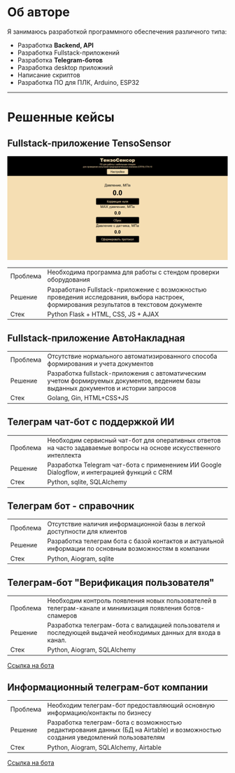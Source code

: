 # Об авторе

Я занимаюсь разработкой программного обеспечения различного типа:
* Разработка **Backend, API**
* Разработка Fullstack-приложений
* Разработка **Telegram-ботов**
* Разработка desktop приложний
* Написание скриптов
* Разработка ПО для ПЛК, Arduino, ESP32

***
<!--
# Используемые технологии

- **Языки программирования**
  - Python, Golang
- **Базы данных**
  - Postgres, MySQL, sqlite, Redis
  - ORM: Django, SQLAlchemy, gorm
- **Backend**
  - Django, FastAPI
  - Gin
- **Frontend**
  - HTML, CSS, JS
- **DevOps**
  - Nginx, Docker
- **Другое**
  - Websocket, Ajax, PyQT и др

***
-->
# Решенные кейсы

## Fullstack-приложение TensoSensor
![](/static/tensosensor.PNG)
<table>
  <tr>
    <td>Проблема</td>
    <td>Необходима программа для работы с стендом проверки оборудования</td>
  </tr>
  <tr>
    <td>Решение</td>
    <td>Разработано Fullstack-приложение с возможностью проведения исследования, выбора настроек, формирования результатов в текстовом документе</td>
  </tr>
  <tr>
    <td>Стек</td>
    <td>Python Flask + HTML, CSS, JS + AJAX</td>
  </tr>
</table>

## Fullstack-приложение АвтоНакладная
<table>
  <tr>
    <td>Проблема</td>
    <td>Отсутствие нормального автоматизированного способа формирования и учета документов</td>
  </tr>
  <tr>
    <td>Решение</td>
    <td>Разработка fullstack-приложения с автоматическим учетом формируемых документов, ведением базы выданных документов и истории запросов</td>
  </tr>
  <tr>
    <td>Стек</td>
    <td>Golang, Gin, HTML+CSS+JS</td>
  </tr>
</table>

## Телеграм чат-бот с поддержкой ИИ
<table>
  <tr>
    <td>Проблема</td>
    <td>Необходим сервисный чат-бот для оперативных ответов на часто задаваемые вопросы на основе искусственного интеллекта</td>
  </tr>
  <tr>
    <td>Решение</td>
    <td>Разработка Telegram чат-бота с применением ИИ Google Dialogflow, и интеграцией функций с CRM</td>
  </tr>
  <tr>
    <td>Стек</td>
    <td>Python, sqlite, SQLAlchemy</td>
  </tr>
</table>

## Телеграм бот - справочник
<table>
  <tr>
    <td>Проблема</td>
    <td>Отсутствие наличия информационной базы в легкой доступности для клиентов</td>
  </tr>
  <tr>
    <td>Решение</td>
    <td>Разработка телеграм бота с базой контактов и актуальной информации по основным возможностям в компании</td>
  </tr>
  <tr>
    <td>Стек</td>
    <td>Python, Aiogram, sqlite</td>
  </tr>
</table>

## Телеграм-бот "Верификация пользователя"

<table>
  <tr>
    <td>Проблема</td>
    <td>Необходим контроль появления новых пользователей в телеграм-канале и минимизация появления ботов-спамеров</td>
  </tr>
  <tr>
    <td>Решение</td>
    <td>Разработка телеграм-бота с валидацией пользователя и последующей выдачей необходимых данных для входа в канал.</td>
  </tr>
  <tr>
    <td>Стек</td>
    <td>Python, Aiogram, SQLAlchemy</td>
  </tr>
</table>

[Ссылка на бота](https://t.me/snklaser_verify_bot)

## Информационный телеграм-бот компании

<table>
  <tr>
    <td>Проблема</td>
    <td>Необходим телеграм-бот предоставляющий основную информацию/контакты по бизнесу</td>
  </tr>
  <tr>
    <td>Решение</td>
    <td>Разработка телеграм-бота с возможностью редактирования данных (БД на Airtable) и возможностью создания уведомлений пользователям</td>
  </tr>
  <tr>
    <td>Стек</td>
    <td>Python, Aiogram, SQLAlchemy, Airtable</td>
  </tr>
</table>

[Ссылка на бота](https://t.me/snklaser_verify_bot)

<!--
<table>
  <tr>
    <td>Проблема</td>
    <td></td>
  </tr>
  <tr>
    <td>Решение</td>
    <td></td>
  </tr>
  <tr>
    <td>Стек</td>
    <td></td>
  </tr>
</table>
-->
